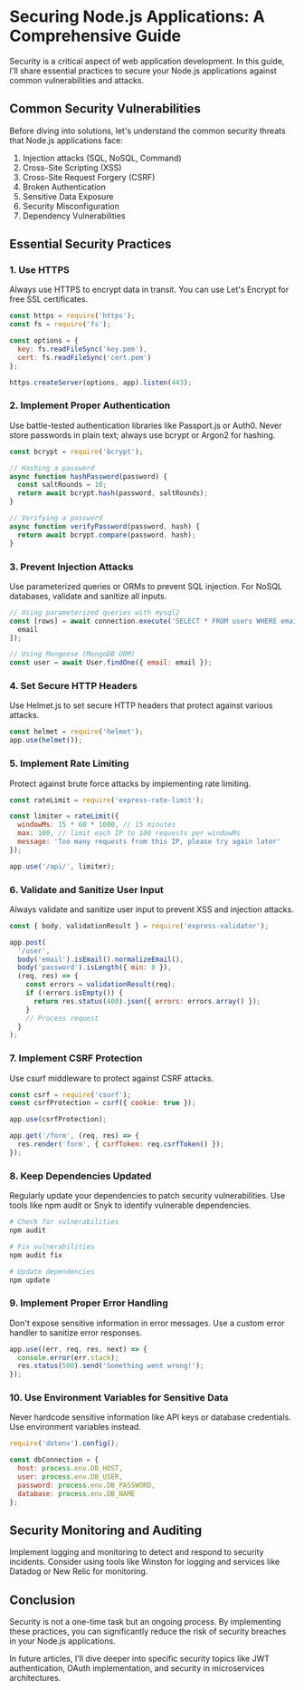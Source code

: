 # Securing Node.js Applications: A Comprehensive Guide

Security is a critical aspect of web application development. In this guide, I'll share essential practices to secure your Node.js applications against common vulnerabilities and attacks.

## Common Security Vulnerabilities

Before diving into solutions, let's understand the common security threats that Node.js applications face:

1. Injection attacks (SQL, NoSQL, Command)
2. Cross-Site Scripting (XSS)
3. Cross-Site Request Forgery (CSRF)
4. Broken Authentication
5. Sensitive Data Exposure
6. Security Misconfiguration
7. Dependency Vulnerabilities

## Essential Security Practices

### 1. Use HTTPS

Always use HTTPS to encrypt data in transit. You can use Let's Encrypt for free SSL certificates.

```javascript
const https = require('https');
const fs = require('fs');

const options = {
  key: fs.readFileSync('key.pem'),
  cert: fs.readFileSync('cert.pem')
};

https.createServer(options, app).listen(443);
```

### 2. Implement Proper Authentication

Use battle-tested authentication libraries like Passport.js or Auth0. Never store passwords in plain text; always use bcrypt or Argon2 for hashing.

```javascript
const bcrypt = require('bcrypt');

// Hashing a password
async function hashPassword(password) {
  const saltRounds = 10;
  return await bcrypt.hash(password, saltRounds);
}

// Verifying a password
async function verifyPassword(password, hash) {
  return await bcrypt.compare(password, hash);
}
```

### 3. Prevent Injection Attacks

Use parameterized queries or ORMs to prevent SQL injection. For NoSQL databases, validate and sanitize all inputs.

```javascript
// Using parameterized queries with mysql2
const [rows] = await connection.execute('SELECT * FROM users WHERE email = ?', [
  email
]);

// Using Mongoose (MongoDB ORM)
const user = await User.findOne({ email: email });
```

### 4. Set Secure HTTP Headers

Use Helmet.js to set secure HTTP headers that protect against various attacks.

```javascript
const helmet = require('helmet');
app.use(helmet());
```

### 5. Implement Rate Limiting

Protect against brute force attacks by implementing rate limiting.

```javascript
const rateLimit = require('express-rate-limit');

const limiter = rateLimit({
  windowMs: 15 * 60 * 1000, // 15 minutes
  max: 100, // limit each IP to 100 requests per windowMs
  message: 'Too many requests from this IP, please try again later'
});

app.use('/api/', limiter);
```

### 6. Validate and Sanitize User Input

Always validate and sanitize user input to prevent XSS and injection attacks.

```javascript
const { body, validationResult } = require('express-validator');

app.post(
  '/user',
  body('email').isEmail().normalizeEmail(),
  body('password').isLength({ min: 8 }),
  (req, res) => {
    const errors = validationResult(req);
    if (!errors.isEmpty()) {
      return res.status(400).json({ errors: errors.array() });
    }
    // Process request
  }
);
```

### 7. Implement CSRF Protection

Use csurf middleware to protect against CSRF attacks.

```javascript
const csrf = require('csurf');
const csrfProtection = csrf({ cookie: true });

app.use(csrfProtection);

app.get('/form', (req, res) => {
  res.render('form', { csrfToken: req.csrfToken() });
});
```

### 8. Keep Dependencies Updated

Regularly update your dependencies to patch security vulnerabilities. Use tools like npm audit or Snyk to identify vulnerable dependencies.

```bash
# Check for vulnerabilities
npm audit

# Fix vulnerabilities
npm audit fix

# Update dependencies
npm update
```

### 9. Implement Proper Error Handling

Don't expose sensitive information in error messages. Use a custom error handler to sanitize error responses.

```javascript
app.use((err, req, res, next) => {
  console.error(err.stack);
  res.status(500).send('Something went wrong!');
});
```

### 10. Use Environment Variables for Sensitive Data

Never hardcode sensitive information like API keys or database credentials. Use environment variables instead.

```javascript
require('dotenv').config();

const dbConnection = {
  host: process.env.DB_HOST,
  user: process.env.DB_USER,
  password: process.env.DB_PASSWORD,
  database: process.env.DB_NAME
};
```

## Security Monitoring and Auditing

Implement logging and monitoring to detect and respond to security incidents. Consider using tools like Winston for logging and services like Datadog or New Relic for monitoring.

## Conclusion

Security is not a one-time task but an ongoing process. By implementing these practices, you can significantly reduce the risk of security breaches in your Node.js applications.

In future articles, I'll dive deeper into specific security topics like JWT authentication, OAuth implementation, and security in microservices architectures.
